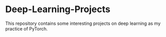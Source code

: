 # Deep-Learning-Projects

This repository contains some interesting projects on deep learning as my practice of PyTorch.
